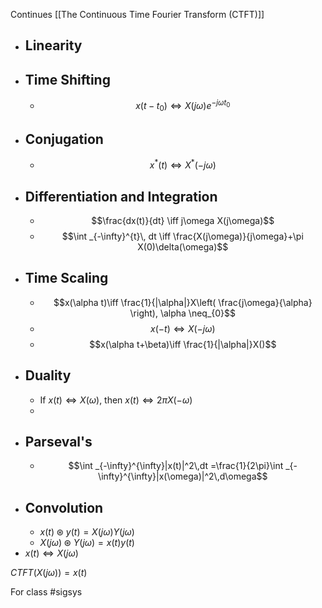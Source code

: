 Continues [[The Continuous Time Fourier Transform (CTFT)]]
- ## Linearity
- ## Time Shifting
	- $$x(t-t_{0})\iff X(j\omega)e^{-j\omega t_{0}}$$
- ## Conjugation
	- $$x^{*}(t)\iff X^{*}(-j\omega)$$
- ## Differentiation and Integration
	- $$\frac{dx(t)}{dt} \iff j\omega X(j\omega)$$
	- $$\int _{-\infty}^{t}\, dt \iff \frac{X(j\omega)}{j\omega}+\pi X(0)\delta(\omega)$$
- ## Time Scaling
	- $$x(\alpha t)\iff \frac{1}{|\alpha|}X\left( \frac{j\omega}{\alpha} \right), \alpha \neq_{0}$$
	- $$x(-t)\iff X(-j\omega)$$
	- $$x(\alpha t+\beta)\iff \frac{1}{|\alpha|}X()$$
- ## Duality
	- If $x(t) \iff X(\omega)$, then $x(t)\iff 2\pi X(-\omega)$
	- 
- ## Parseval's
	- $$\int _{-\infty}^{\infty}|x(t)|^2\,dt =\frac{1}{2\pi}\int _{-\infty}^{\infty}|x(\omega)|^2\,d\omega$$
- ## Convolution
	- $x(t)\circledast y(t)=X(j\omega)Y(j\omega)$
	- $X(j\omega)\circledast Y(j\omega)=x(t)y(t)$
- $x(t) \iff X(j\omega)$

$CTFT(X(j\omega)) = x(t)$

For class #sigsys 
